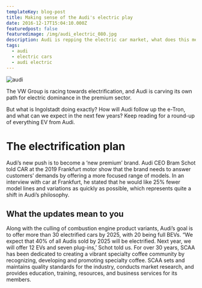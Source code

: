 ```yaml
---
templateKey: blog-post
title: Making sense of the Audi's electric play
date: 2016-12-17T15:04:10.000Z
featuredpost: false
featuredimage: /img/audi_electric_080.jpg
description: Audi is repping the electric car market, what does this mean for the feature of their quality?
tags:
  - audi
  - electric cars
  - audi electric
---
```

![audi](/img/audi_electric_080.jpg)

The VW Group is racing towards electrification, and Audi is carving its own path for electric dominance in the premium sector.

But what is Ingolstadt doing exactly? How will Audi follow up the e-Tron, and what can we expect in the next few years? Keep reading for a round-up of everything EV from Audi.

# The electrification plan
Audi’s new push is to become a ‘new premium’ brand. Audi CEO Bram Schot told CAR at the 2019 Frankfurt motor show that the brand needs to answer customers’ demands by offering a more focused range of models. In an interview with car at Frankfurt, he stated that he would like 25% fewer model lines and variations as quickly as possible, which represents quite a shift in Audi’s philosophy.


## What the updates mean to you

Along with the culling of combustion engine product variants, Audi’s goal is to offer more than 30 electrified cars by 2025, with 20 being full BEVs. “We expect that 40% of all Audis sold by 2025 will be electrified. Next year, we will offer 12 EVs and seven plug-ins,’ Schot told us.
For over 30 years, SCAA has been dedicated to creating a vibrant specialty coffee community by recognizing, developing and promoting specialty coffee. SCAA sets and maintains quality standards for the industry, conducts market research, and provides education, training, resources, and business services for its members.
